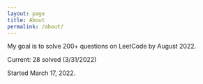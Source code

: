 ```yaml
---
layout: page
title: About
permalink: /about/
---
```

My goal is to solve 200+ questions on LeetCode by August 2022.

Current: 28 solved (3/31/2022)

Started March 17, 2022.
